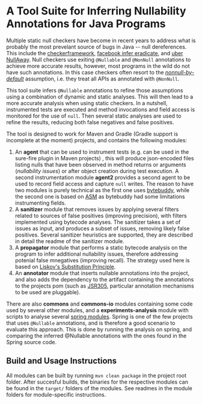 
# A Tool Suite for Inferring Nullability Annotations for Java Programs

Multiple static null checkers have become in recent years to address what is probably the most prevelant source of bugs in Java -- null dereferences. This include the [checkerframework](https://checkerframework.org/), [facebook infer eradicate](https://fbinfer.com/docs/next/checker-eradicate/), and [uber NullAway](https://github.com/uber/NullAway).  Null checkers use exiting `@Nullable` and `@NonNull` annotations to achieve more accurate results, however, most programs in the wild do not have such annotations. In this case checkers often resort to the *[nonnull-by-default](https://www.researchgate.net/profile/Perry-James/publication/221496273_Non-null_References_by_Default_in_Java_Alleviating_the_Nullity_Annotation_Burden/links/54f84b390cf210398e956e3d/Non-null-References-by-Default-in-Java-Alleviating-the-Nullity-Annotation-Burden.pdf)* assumption, i.e. they treat all APIs as annotated with `@NonNull`. 

This tool suite infers `@Nullable` annotations to refine those assumptions using a combination of dynamic and static analyses. This will then lead to a more accurate analysis when using static checkers. In a nutshell, instrumented tests are executed and method invocations and field access is monitored for the use of `null`. Then several static analyses are used to refine the results, reducing both false negatives and false positives.

The tool is designed to work for Maven and Gradle (Gradle support is incomplete at the moment) projects, and contains the following modules: 

1. An __agent__  that can be used to instrument tests (e.g. can be used in the sure-fire plugin in Maven projects) , this will produce json-encoded files listing nulls that have been observed in method returns or arguments (*nullability issues*) or after object creation during test execution. 
   A second instrumentation module __agent2__ provides a second agent to be used to record field access and capture `null` writes. The reason to have two modules is purely technical as the first one uses [bytebuddy](https://bytebuddy.net/), while the second one is based on [ASM](https://asm.ow2.io/) as bytebuddy had some limitations instrumenting fields.
2. A __sanitizer__ module that removes issues  by applying several filters related to sources of false positives (improving precision), with filters implemented using bytecode analyses. The sanitizer takes a set of issues as input, and produces a subset of issues, removing likely false positives. Several sanitizer heuristics are supported, they are described in detail the readme of the sanitizer module.
3. A __propagator__ module that performs a static bytecode analysis on the program to infer additional nullability issues, therefore addressing potenial false mnegatives (improving recall). The strategy used here is based on [Liskov's Substitution Principle](https://en.wikipedia.org/wiki/Liskov_substitution_principle). 
4. An __annotator__ module that inserts nullable annotations into the project, and also adds the dependency to the artifact containing the annotations to the projects pom (such as [JSR305](https://mvnrepository.com/artifact/com.google.code.findbugs/jsr305), particular annotation mechanisms to be used are pluggable).

There are also __commons__  and __commons-io__ modules containing some code used by several other modules, and a __experiments-analysis__ module
with scripts to analyse several [spring modules](https://spring.io/). Spring is one of the few projects that uses `@Nullable` annotations, and is therefore a good scenario to evaluate this approach. This is done by running the analysis on spring, and comparing the inferred @Nullable annotations with the ones found in the Spring source code.

## Build and Usage Instructions

All modules can be built by running `mvn clean package` in the project root folder. After succesful builds, the binaries for the respective modules can be found in 
the `target/` folders of the modules. See readmes in the module folders for module-specific instructions. 
